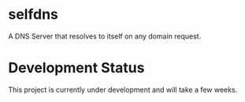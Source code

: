 selfdns
=======

A DNS Server that resolves to itself on any domain request.


Development Status
==================

This project is currently under development and will take a few weeks.
